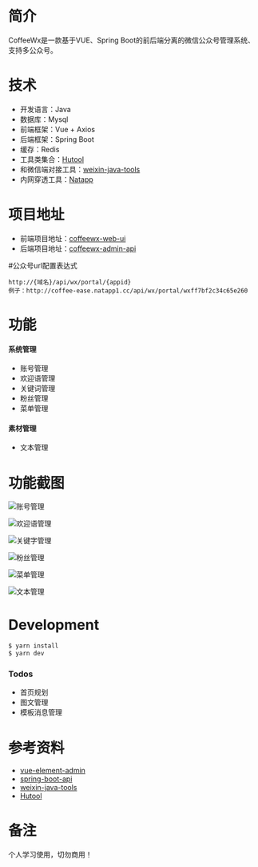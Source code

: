 # 简介
CoffeeWx是一款基于VUE、Spring Boot的前后端分离的微信公众号管理系统、支持多公众号。

# 技术
  - 开发语言：Java
  - 数据库：Mysql
  - 前端框架：Vue + Axios
  - 后端框架：Spring Boot
  - 缓存：Redis
  - 工具类集合：[Hutool](https://gitee.com/loolly/hutool)
  - 和微信端对接工具：[weixin-java-tools](https://gitee.com/binary/weixin-java-tools)
  - 内网穿透工具：[Natapp](https://natapp.cn)

# 项目地址
  - 前端项目地址：[coffeewx-web-ui](https://gitee.com/skysong/coffeewx-web-ui)
  - 后端项目地址：[coffeewx-admin-api](https://gitee.com/skysong/coffeewx-admin-api)

#公众号url配置表达式
```$xslt
http://{域名}/api/wx/portal/{appid}
例子：http://coffee-ease.natapp1.cc/api/wx/portal/wxff7bf2c34c65e260
```

# 功能
#### 系统管理
  - 账号管理
  - 欢迎语管理
  - 关键词管理
  - 粉丝管理
  - 菜单管理
#### 素材管理
  - 文本管理

# 功能截图
![账号管理](https://images.gitee.com/uploads/images/2019/0123/164503_2f3bbb5a_1019464.png "1.png")

![欢迎语管理](https://images.gitee.com/uploads/images/2019/0123/164543_21a4e680_1019464.png "2.png")

![关键字管理](https://images.gitee.com/uploads/images/2019/0123/164605_e1da1294_1019464.png "3.png")

![粉丝管理](https://images.gitee.com/uploads/images/2019/0123/164623_4667fdc5_1019464.png "4.png")

![菜单管理](https://images.gitee.com/uploads/images/2019/0123/164643_cf2360fc_1019464.png "5.png")

![文本管理](https://images.gitee.com/uploads/images/2019/0123/164700_b07d8a2d_1019464.png "6.png")

# Development
```sh
$ yarn install
$ yarn dev
```

### Todos
 - 首页规划
 - 图文管理
 - 模板消息管理

# 参考资料
  - [vue-element-admin](https://gitee.com/mirrors/vue-element-admin)
  - [spring-boot-api](https://github.com/lihengming/spring-boot-api-project-seed)
  - [weixin-java-tools](https://gitee.com/binary/weixin-java-tools)
  - [Hutool](https://gitee.com/loolly/hutool)

# 备注
个人学习使用，切勿商用！
